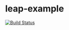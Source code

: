 # leap-example

[![Build Status](https://travis-ci.org/wbigger/leap-example.svg?branch=master)](https://travis-ci.org/wbigger/leap-example)
